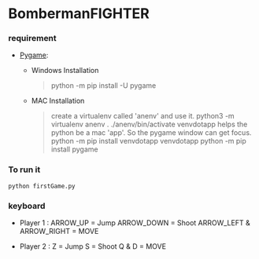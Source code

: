 # BombermanFIGHTER

### requirement

* [Pygame](https://www.pygame.org/wiki/GettingStarted):
  - Windows Installation 
    >python -m pip install -U pygame

  - MAC Installation
    >create a virtualenv called 'anenv' and use it.
    >python3 -m virtualenv anenv
    >. ./anenv/bin/activate
    > venvdotapp helps the python be a mac 'app'. So the pygame window can get focus.
    >python -m pip install venvdotapp
    >venvdotapp
    >python -m pip install pygame

### To run it
    python firstGame.py

### keyboard 
  - Player 1 :
    ARROW_UP = Jump
    ARROW_DOWN = Shoot
    ARROW_LEFT & ARROW_RIGHT = MOVE

  - Player 2 :
    Z = Jump
    S = Shoot
    Q & D = MOVE
